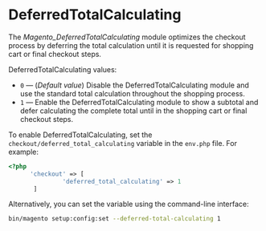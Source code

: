 # DeferredTotalCalculating

The _Magento_DeferredTotalCalculating_ module optimizes the checkout process by deferring the total calculation until it is requested for shopping cart or final checkout steps.

DeferredTotalCalculating values:

-  `0` — (_Default value_) Disable the DeferredTotalCalculating module and use the standard total calculation throughout the shopping process. 
-  `1` — Enable the DeferredTotalCalculating module to show a subtotal and defer calculating the complete total until in the shopping cart or final checkout steps.

To enable DeferredTotalCalculating, set the `checkout/deferred_total_calculating` variable in the `env.php` file. For example:

```php
<?php
      'checkout' => [
               'deferred_total_calculating' => 1
       ]
```

Alternatively, you can set the variable using the command-line interface:

```bash
bin/magento setup:config:set --deferred-total-calculating 1
```
